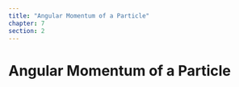 ```yaml
---
title: "Angular Momentum of a Particle"
chapter: 7
section: 2
---
```


# Angular Momentum of a Particle
